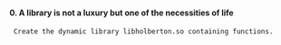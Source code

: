 #### 0. A library is not a luxury but one of the necessities of life
     Create the dynamic library libholberton.so containing functions.
